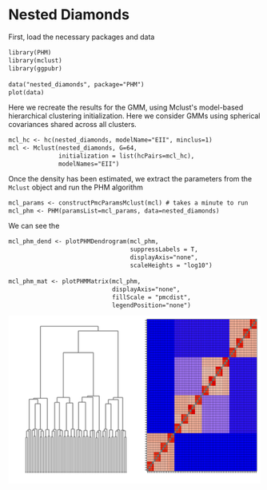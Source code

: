 # Nested Diamonds


First, load the necessary packages and data

```
library(PHM)
library(mclust)
library(ggpubr)

data("nested_diamonds", package="PHM")
plot(data)
```

Here we recreate the results for the GMM, using Mclust's model-based hierarchical clustering initialization. Here we consider GMMs using spherical covariances shared across all clusters.

```
mcl_hc <- hc(nested_diamonds, modelName="EII", minclus=1)
mcl <- Mclust(nested_diamonds, G=64, 
              initialization = list(hcPairs=mcl_hc),
              modelNames="EII")
```

Once the density has been estimated, we extract the parameters from the `Mclust` object and run the PHM algorithm

```
mcl_params <- constructPmcParamsMclust(mcl) # takes a minute to run
mcl_phm <- PHM(paramsList=mcl_params, data=nested_diamonds)
```

We can see the

```
mcl_phm_dend <- plotPHMDendrogram(mcl_phm,
                                  suppressLabels = T,
                                  displayAxis="none",
                                  scaleHeights = "log10")

mcl_phm_mat <- plotPHMMatrix(mcl_phm,
                             displayAxis="none", 
                             fillScale = "pmcdist",
                             legendPosition="none")
```

![](figures/nested_diamonds_phm.png)